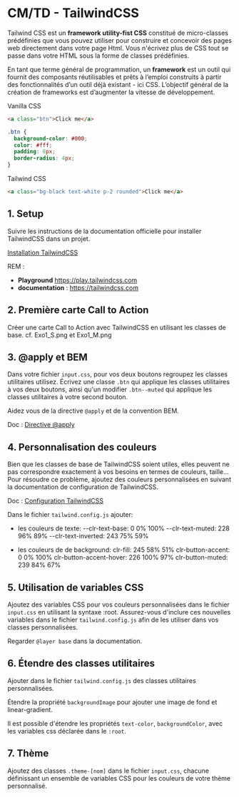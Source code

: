 # CM/TD - TailwindCSS

Tailwind CSS est un **framework utility-fist CSS** constitué de micro-classes prédéfinies que vous pouvez utiliser pour construire et concevoir des pages web directement dans votre page Html. Vous n'écrivez plus de CSS tout se passe dans votre HTML sous la forme de classes prédéfinies.

En tant que terme général de programmation, un **framework** est un outil qui fournit des composants réutilisables et prêts à l’emploi construits à partir des fonctionnalités d’un outil déjà existant - ici CSS. L’objectif général de la création de frameworks est d’augmenter la vitesse de développement.

Vanilla CSS

```html
<a class="btn">Click me</a>
```

```css
.btn {
  background-color: #000;
  color: #fff;
  padding: 8px;
  border-radius: 4px;
}
```

Tailwind CSS

```html
<a class="bg-black text-white p-2 rounded">Click me</a>
```

## 1. Setup

Suivre les instructions de la documentation officielle pour installer TailwindCSS dans un projet.

[Installation TailwindCSS](https://tailwindcss.com/docs/installation)

REM :

- **Playground** https://play.tailwindcss.com
- **documentation** : https://tailwindcss.com

## 2. Première carte Call to Action

Créer une carte Call to Action avec TailwindCSS en utilisant les classes de base.
cf. Exo1_S.png et Exo1_M.png

## 3. @apply et BEM

Dans votre fichier `input.css`, pour vos deux boutons regroupez les classes utilitaires utilisez.
Écrivez une classe `.btn` qui applique les classes utilitaires à vos deux boutons, ainsi qu'un modifier `.btn--muted` qui applique les classes utilitaires à votre second bouton.

Aidez vous de la directive `@apply` et de la convention BEM.

Doc : [Directive @apply](https://tailwindcss.com/docs/reusing-styles#extracting-classes-with-apply)

## 4. Personnalisation des couleurs

Bien que les classes de base de TailwindCSS soient utiles, elles peuvent ne pas correspondre exactement à vos besoins en termes de couleurs, taille... Pour résoudre ce problème, ajoutez des couleurs personnalisées en suivant la documentation de configuration de TailwindCSS.

Doc : [Configuration TailwindCSS](https://tailwindcss.com/docs/configuration)

Dans le fichier `tailwind.config.js` ajouter:

- les couleurs de texte:
  --clr-text-base: 0 0% 100%
  --clr-text-muted: 228 96% 89%
  --clr-text-inverted: 243 75% 59%

- les couleurs de de background:
  clr-fill: 245 58% 51%
  clr-button-accent: 0 0% 100%
  clr-button-accent-hover: 226 100% 97%
  clr-button-muted: 239 84% 67%

## 5. Utilisation de variables CSS

Ajoutez des variables CSS pour vos couleurs personnalisées dans le fichier `input.css` en utilisant la syntaxe :root. Assurez-vous d'inclure ces nouvelles variables dans le fichier `tailwind.config.js` afin de les utiliser dans vos classes personnalisées.

Regarder `@layer base` dans la documentation.

## 6. Étendre des classes utilitaires

Ajouter dans le fichier `tailwind.config.js` des classes utilitaires personnalisées.

Étendre la propriété `backgroundImage` pour ajouter une image de fond et linear-gradient.

Il est possible d'étendre les propriétés `text-color`, `backgroundColor`, avec les variables css déclarée dans le `:root`.

## 7. Thème

Ajoutez des classes `.theme-[nom]` dans le fichier `input.css`, chacune définissant un ensemble de variables CSS pour les couleurs de votre thème personnalisé.
